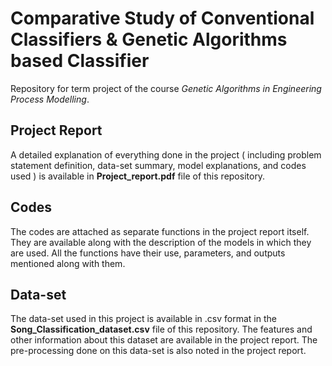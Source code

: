 # Comparative Study of Conventional Classifiers & Genetic Algorithms based Classifier

Repository for term project of the course *Genetic Algorithms in Engineering Process Modelling*.

## Project Report

A detailed explanation of everything done in the project ( including problem statement definition, data-set summary, model explanations, and codes used ) is available in **Project_report.pdf** file of this repository.

## Codes

The codes are attached as separate functions in the project report itself. They are available along with the description of the models in which they are used. All the functions have their use, parameters, and outputs mentioned along with them.

## Data-set
The data-set used in this project is available in .csv format in the **Song_Classification_dataset.csv** file of this repository. The features and other information about this dataset are available in the project report. The pre-processing done on this data-set is also noted in the project report.

